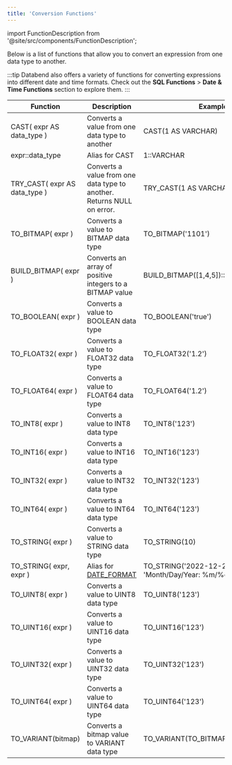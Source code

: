 ```yaml
---
title: 'Conversion Functions'
---
```


import FunctionDescription from '@site/src/components/FunctionDescription';

<FunctionDescription description="Introduced or updated: v1.2.150"/>

Below is a list of functions that allow you to convert an expression from one data type to another.

:::tip
Databend also offers a variety of functions for converting expressions into different date and time formats. Check out the **SQL Functions** > **Date & Time Functions** section to explore them.
:::

| Function                      | Description                                                            | Example                                             | Result                     |
|-------------------------------|------------------------------------------------------------------------|-----------------------------------------------------|----------------------------|
| CAST( expr AS data_type )     | Converts a value from one data type to another                         | CAST(1 AS VARCHAR)                                  | 1                          |
| expr::data_type               | Alias for CAST                                                         | 1::VARCHAR                                          | 1                          |
| TRY_CAST( expr AS data_type ) | Converts a value from one data type to another. Returns NULL on error. | TRY_CAST(1 AS VARCHAR)                              | 1                          |
| TO_BITMAP( expr )             | Converts a value to BITMAP data type                                   | TO_BITMAP('1101')                                   | 1101                       |
| BUILD_BITMAP( expr )          | Converts an array of positive integers to a BITMAP value                        | BUILD_BITMAP([1,4,5])::String | 1,4,5 |
| TO_BOOLEAN( expr )            | Converts a value to BOOLEAN data type                                  | TO_BOOLEAN('true')                                  | 1                          |
| TO_FLOAT32( expr )            | Converts a value to FLOAT32 data type                                  | TO_FLOAT32('1.2')                                   | 1.2                        |
| TO_FLOAT64( expr )            | Converts a value to FLOAT64 data type                                  | TO_FLOAT64('1.2')                                   | 1.2                        |
| TO_INT8( expr )               | Converts a value to INT8 data type                                     | TO_INT8('123')                                      | 123                        |
| TO_INT16( expr )              | Converts a value to INT16 data type                                    | TO_INT16('123')                                     | 123                        |
| TO_INT32( expr )              | Converts a value to INT32 data type                                    | TO_INT32('123')                                     | 123                        |
| TO_INT64( expr )              | Converts a value to INT64 data type                                    | TO_INT64('123')                                     | 123                        |
| TO_STRING( expr )             | Converts a value to STRING data type                                   | TO_STRING(10)                                       | 10                         |
| TO_STRING( expr, expr )       | Alias for [DATE_FORMAT](../30-datetime-functions/dateformat.md)         | TO_STRING('2022-12-25', 'Month/Day/Year: %m/%d/%Y') | Month/Day/Year: 12/25/2022 |
| TO_UINT8( expr )              | Converts a value to UINT8 data type                                    | TO_UINT8('123')                                     | 123                        |
| TO_UINT16( expr )             | Converts a value to UINT16 data type                                   | TO_UINT16('123')                                    | 123                        |
| TO_UINT32( expr )             | Converts a value to UINT32 data type                                   | TO_UINT32('123')                                    | 123                        |
| TO_UINT64( expr )             | Converts a value to UINT64 data type                                   | TO_UINT64('123')                                    | 123                        |
| TO_VARIANT(bitmap)          | Converts a bitmap value to VARIANT data type | TO_VARIANT(TO_BITMAP('100,200,300')) | [100,200,300] |

